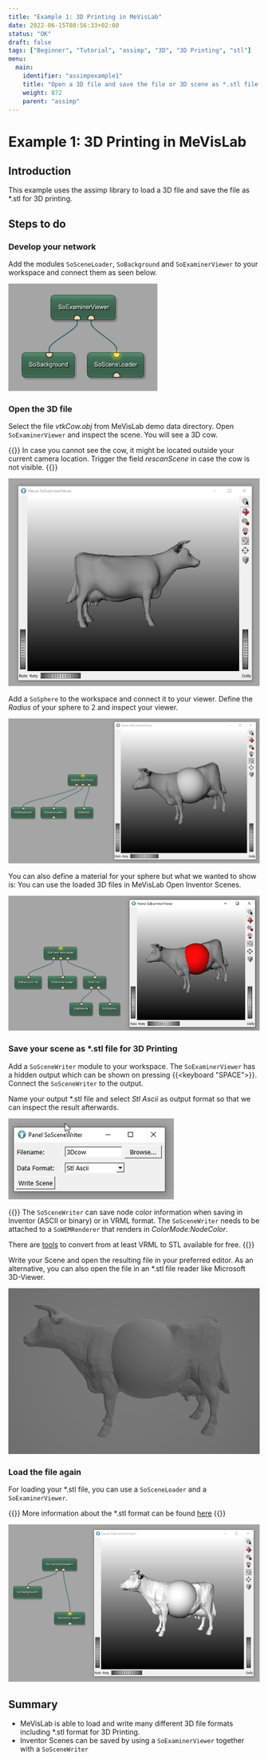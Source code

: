 ```yaml
---
title: "Example 1: 3D Printing in MeVisLab"
date: 2022-06-15T08:56:33+02:00
status: "OK"
draft: false
tags: ["Beginner", "Tutorial", "assimp", "3D", "3D Printing", "stl"]
menu: 
  main:
    identifier: "assimpexample1"
    title: "Open a 3D file and save the file or 3D scene as *.stl file for 3D printing."
    weight: 872
    parent: "assimp"
---
```

# Example 1: 3D Printing in MeVisLab

## Introduction
This example uses the assimp library to load a 3D file and save the file as \*.stl for 3D printing.

## Steps to do
### Develop your network
Add the modules `SoSceneLoader`, `SoBackground` and `SoExaminerViewer` to your workspace and connect them as seen below.

![Example Network](/images/tutorials/thirdparty/assimp_example1.png "Example Network")

### Open the 3D file
Select the file *vtkCow.obj* from MeVisLab demo data directory. Open `SoExaminerViewer` and inspect the scene. You will see a 3D cow.

{{<alert class="info" caption="Info">}}
In case you cannot see the cow, it might be located outside your current camera location. Trigger the field *rescanScene* in case the cow is not visible.
{{</alert>}}

![Cow in SoExaminerViewer](/images/tutorials/thirdparty/vtkCow.png "Cow in SoExaminerViewer")

Add a `SoSphere` to the workspace and connect it to your viewer. Define the *Radius* of your sphere to 2 and inspect your viewer.

![Cow and Sphere in SoExaminerViewer](/images/tutorials/thirdparty/CowAndSphere.png "Cow and Sphere in SoExaminerViewer")

You can also define a material for your sphere but what we wanted to show is: You can use the loaded 3D files in MeVisLab Open Inventor Scenes.

![Cow and red Sphere in SoExaminerViewer](/images/tutorials/thirdparty/CowAndSphere_red.png "Cow and red Sphere in SoExaminerViewer")

### Save your scene as \*.stl file for 3D Printing
Add a `SoSceneWriter` module to your workspace. The `SoExaminerViewer` has a hidden output which can be shown on pressing {{<keyboard "SPACE">}}. Connect the `SoSceneWriter` to the output.

Name your output \*.stl file and select *Stl Ascii* as output format so that we can inspect the result afterwards.

![SoSceneWriter](/images/tutorials/thirdparty/SoSceneWriter.png "SoSceneWriter")

{{<alert class="info" caption="Info">}}
The `SoSceneWriter` can save node color information when saving in Inventor (ASCII or binary) or in VRML format. The `SoSceneWriter` needs to be attached to a `SoWEMRenderer` that renders in *ColorMode:NodeColor*.

There are [tools](https://www.patrickmin.com/meshconv/) to convert from at least VRML to STL available for free.
{{</alert>}}

Write your Scene and open the resulting file in your preferred editor. As an alternative, you can also open the file in an \*.stl file reader like Microsoft 3D-Viewer.

![Microsoft 3D-Viewer](/images/tutorials/thirdparty/Microsoft_3D_Viewer.png "Microsoft 3D-Viewer")

### Load the file again
For loading your \*.stl file, you can use a `SoSceneLoader` and a `SoExaminerViewer`. 

{{<alert class="info" caption="Info">}}
More information about the \*.stl format can be found [here](https://en.wikipedia.org/wiki/STL_(file_format))
{{</alert>}}

![SoSceneLoader](/images/tutorials/thirdparty/SoSceneLoader_2.png "SoSceneLoader")

## Summary
* MeVisLab is able to load and write many different 3D file formats including *.stl format for 3D Printing.
* Inventor Scenes can be saved by using a `SoExaminerViewer` together with a `SoSceneWriter`
